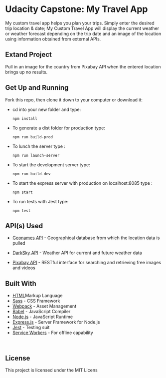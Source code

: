 # Udacity Capstone: My Travel App

My custom travel app helps you plan your trips. Simply enter the desired trip location &amp; date; My Custom Travel App will display the current weather or weather forecast depending on the trip date and an image of the location using information obtained from external APIs.

## Extand Project 
Pull in an image for the country from Pixabay API when the entered location brings up no results.
​
## Get Up and Running

Fork this repo, then clone it down to your computer or download it:

- cd into your new folder and type:

  ```
  npm install
  ```

- To generate a dist folder for production type:

  ```
  npm run build-prod
  ```

- To lunch the server type :

  ```
  npm run launch-server
  ```

- To start the development server type:

  ```
  npm run build-dev
  ```

- To start the express server with production on localhost:8085 type :

  ```
  npm start
  ```

- To run tests with Jest type:

  ```
  npm test
  ```

## API(s) Used

- [Geonames API](http://www.geonames.org/export/web-services.html) - Geographical database from which the location data is pulled

- [DarkSky API](https://darksky.net/dev) - Weather API for current and future weather data

* [Pixabay API](https://pixabay.com/api/docs/) - RESTful interface for searching and retrieving free images and videos

## Built With

- [HTML]()Markup Language
- [Sass](https://sass-lang.com/documentation) - CSS Framework
- [Webpack](https://webpack.js.org/concepts/) - Asset Management
- [Babel](https://babeljs.io/) - JavaScript Compiler
- [Node.js](https://nodejs.org/en/) - JavaScript Runtime
- [Express.js](https://expressjs.com/) - Server Framework for Node.js
- [Jest](https://jestjs.io/) - Testing suit
- [Service Workers](https://developers.google.com/web/fundamentals/primers/service-workers) - For offline capability

​

## License

This project is licensed under the MIT Licens

